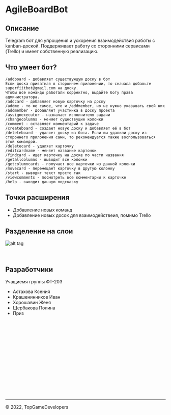 # **AgileBoardBot**


## Описание  
Telegram бот для упрощения и ускорения взаимодействия работы с kanban-доской. Поддерживает работу со сторонними сервисами (Trello) и имеет собственную реализацию.

## Что умеет бот?  
```
/addboard - добавляет существующую доску в бот
Если доска приватная в стороннем приложении, то сначала добавьте superfiitbot@gmail.com на доску.
Чтобы все команды работали корректно, выдайте боту права администратора.
/addcard - добавляет новую карточку на доску
/addme - то же самое, что и /addmember, но не нужно указывать свой ник
/addmember - добавляет участника в доску проекта
/assignexecutor - назначает исполнителя задачи
/changecolumns - меняет существущие колонки
/comment - оставляет комментарий к задаче
/createboard - создает новую доску и добавляет её в бот
/deleteboard - удаляет доску из бота. Если вы удалили доску из стороннего приложения сами, то рекомендуется также воспользоваться этой командой.
/deletecard - удаляет карточку
/editcardname - меняет название карточки
/findcard - ищет карточку на доске по части названия
/getallcolumns - выводит все колонки
/getcolumncards - получает все карточки из данной колонки
/movecard - перемещает карточку в другую колонку
/start - выводит текст просто так
/viewcomments - посмотреть все комментарии к карточке
/help - выводит данную подсказку
```


## Точки расширения
* Добавление новых команд
* Добавление новых досок для взаимодействеия, помимо Trello  

## Разделение на слои  
![alt tag](https://i.postimg.cc/2jKJWxfK/image.png)

&nbsp;

## Разработчики
Учащиемя группы ФТ-203  
* Астахова Ксения  
* Крашенинников Иван  
* Хорошавин Женя
* Щербакова Полина  
* Приз

&nbsp;

&nbsp;

&nbsp;

&nbsp;

&nbsp;

&nbsp;

&nbsp;

&nbsp;


***
© 2022, TopGameDevelopers
